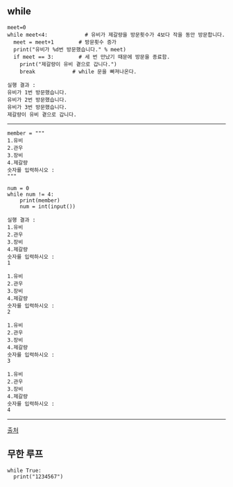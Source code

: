 ## while
~~~
meet=0
while meet<4:            # 유비가 제갈량을 방문횟수가 4보다 작을 동안 방문합니다.
  meet = meet+1        # 방문횟수 증가
  print("유비가 %d번 방문했습니다." % meet)
  if meet == 3:        # 세 번 만났기 때문에 방문을 종료함.
    print("제갈량이 유비 곁으로 갑니다.")
    break            # while 문을 빠져나온다.
~~~
~~~
실행 결과 : 
유비가 1번 방문했습니다.
유비가 2번 방문했습니다.
유비가 3번 방문했습니다.
제갈량이 유비 곁으로 갑니다.
~~~
***
~~~
member = """
1.유비
2.관우
3.장비
4.제갈량
숫자를 입력하시오 : 
"""

num = 0 
while num != 4:
    print(member)
    num = int(input())
~~~
~~~
실행 결과 :
1.유비
2.관우
3.장비
4.제갈량
숫자를 입력하시오 :
1

1.유비
2.관우
3.장비
4.제갈량
숫자를 입력하시오 :
2

1.유비
2.관우
3.장비
4.제갈량
숫자를 입력하시오 :
3

1.유비
2.관우
3.장비
4.제갈량
숫자를 입력하시오 :
4
~~~
***
[출처](http://www.tcpschool.com/python/control_while)

## 무한 루프
~~~
while True:
  print("1234567")
~~~
